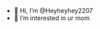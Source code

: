 - 👋 Hi, I’m @Heyheyhey2207
- 👀 I’m interested in ur mom

<!---
Heyheyhey2207/Heyheyhey2207 is a ✨ special ✨ repository because its `README.md` (this file) appears on your GitHub profile.
You can click the Preview link to take a look at your changes.
--->
